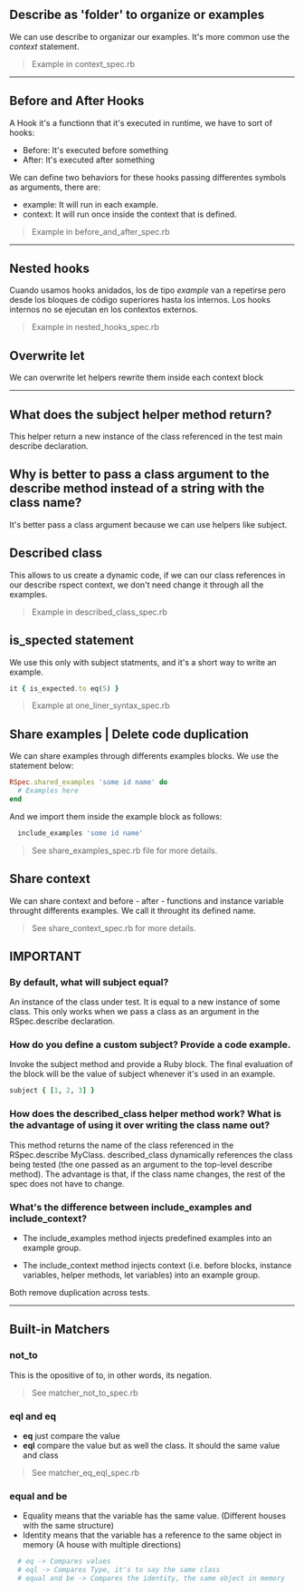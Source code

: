 ## Describe as 'folder' to organize or examples
We can use describe to organizar our examples. It's more common 
use the *context* statement.
> Example in context_spec.rb

<hr>

## Before and After Hooks

A Hook it's a functionn that it's executed in runtime, we have to sort of hooks:

- Before: It's executed before something
- After: It's executed after something

We can define two behaviors for these hooks passing differentes symbols as arguments, there are:

- example: It will run in each example.
- context: It will run once inside the context that is defined.

> Example in before_and_after_spec.rb

<hr>

## Nested hooks 

Cuando usamos hooks anidados, los de tipo *example* van a repetirse pero desde los bloques de código superiores hasta los internos. Los hooks internos no se ejecutan en los contextos externos.

> Example in nested_hooks_spec.rb

## Overwrite let

We can overwrite let helpers rewrite them inside each context block

<hr/>

## What does the subject helper method return?

This helper return a new instance of the class referenced in the test main describe declaration.

## Why is better to pass a class argument to the describe method instead of a string with the class name?

It's better pass a class argument because we can use helpers like subject.


## Described class

This allows to us create a dynamic code, if we can our class references in our describe rspect context, we don't need change it through all the examples.

> Example in described_class_spec.rb

## is_spected statement

We use this only with subject statments, and it's a short way to write an example.

```ruby
it { is_expected.to eq(5) }
```
> Example at one_liner_syntax_spec.rb


## Share examples | Delete code duplication

We can share examples through differents examples blocks.
We use the statement below:

```ruby
RSpec.shared_examples 'some id name' do
  # Examples here
end
```

And we import them inside the example block as follows:
```ruby
  include_examples 'some id name'
```

> See share_examples_spec.rb file for more details.

## Share context

We can share context and before - after - functions and instance variable throught differents examples. We call it throught its defined name.

> See share_context_spec.rb for more details.

## IMPORTANT

### By default, what will subject equal?

An instance of the class under test. It is equal to a new instance of some class. This only works when we pass a class as an argument in the RSpec.describe declaration.

### How do you define a custom subject? Provide a code example.

Invoke the subject method and provide a Ruby block. The final evaluation of the block will be the value of subject whenever it's used in an example.

```ruby
subject { [1, 2, 3] }
```

### How does the described_class helper method work? What is the advantage of using it over writing the class name out?

This method returns the name of the class referenced in the RSpec.describe MyClass.
described_class dynamically references the class being tested (the one passed as an argument to the top-level describe method). The advantage is that, if the class name changes, the rest of the spec does not have to change.

### What's the difference between include_examples and include_context?

- The include_examples method injects predefined examples into an example group.

- The include_context method injects context (i.e. before blocks, instance variables, helper methods, let variables) into an example group.

Both remove duplication across tests.

<hr />

## Built-in Matchers

### not_to
This is the opositive of to, in other words, its negation.
> See matcher_not_to_spec.rb

### eql and eq

- **eq** just compare the value
- **eql** compare the value but as well the class. It should the same value and class
> See matcher_eq_eql_spec.rb

### equal and be
- Equality means that the variable has the same value. (Different houses with the same structure)
- Identity means that the variable has a reference to the same object in memory (A house with multiple directions)

```ruby
  # eq -> Compares values
  # eql -> Compares Type, it's to say the same class
  # equal and be -> Compares the identity, the same object in memory
```




